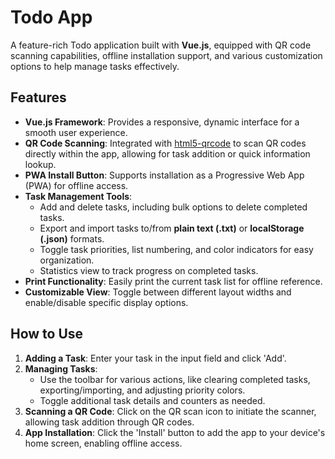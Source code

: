 # Todo App

A feature-rich Todo application built with **Vue.js**, equipped with QR code scanning capabilities, offline installation support, and various customization options to help manage tasks effectively.

## Features

- **Vue.js Framework**: Provides a responsive, dynamic interface for a smooth user experience.
- **QR Code Scanning**: Integrated with [html5-qrcode](https://github.com/mebjas/html5-qrcode) to scan QR codes directly within the app, allowing for task addition or quick information lookup.
- **PWA Install Button**: Supports installation as a Progressive Web App (PWA) for offline access.
- **Task Management Tools**:
  - Add and delete tasks, including bulk options to delete completed tasks.
  - Export and import tasks to/from **plain text (.txt)** or **localStorage (.json)** formats.
  - Toggle task priorities, list numbering, and color indicators for easy organization.
  - Statistics view to track progress on completed tasks.
- **Print Functionality**: Easily print the current task list for offline reference.
- **Customizable View**: Toggle between different layout widths and enable/disable specific display options.

## How to Use

1. **Adding a Task**: Enter your task in the input field and click 'Add'.
2. **Managing Tasks**:
   - Use the toolbar for various actions, like clearing completed tasks, exporting/importing, and adjusting priority colors.
   - Toggle additional task details and counters as needed.
3. **Scanning a QR Code**: Click on the QR scan icon to initiate the scanner, allowing task addition through QR codes.
4. **App Installation**: Click the 'Install' button to add the app to your device's home screen, enabling offline access.
